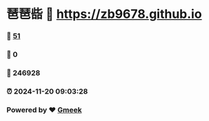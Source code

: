 # 琶琶啙 :link: https://zb9678.github.io 
### :page_facing_up: [51](https://zb9678.github.io/tag.html) 
### :speech_balloon: 0 
### :hibiscus: 246928 
### :alarm_clock: 2024-11-20 09:03:28 
### Powered by :heart: [Gmeek](https://github.com/Meekdai/Gmeek)
